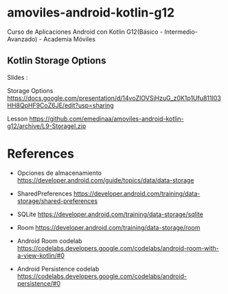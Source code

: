 # amoviles-android-kotlin-g12
Curso de Aplicaciones Android con Kotlin G12(Básico - Intermedio- Avanzado) - Academia Móviles 


## Kotlin Storage Options

Slides :

Storage Options https://docs.google.com/presentation/d/14voZIOVSiHzuG_z0K1p1Ufu811I03HH8QpHF9CoZ6JE/edit?usp=sharing

Lesson https://github.com/emedinaa/amoviles-android-kotlin-g12/archive/L9-StorageI.zip


# References

- Opciones de almacenamiento https://developer.android.com/guide/topics/data/data-storage

- SharedPreferences https://developer.android.com/training/data-storage/shared-preferences

- SQLite https://developer.android.com/training/data-storage/sqlite

- Room https://developer.android.com/training/data-storage/room

- Android Room codelab https://codelabs.developers.google.com/codelabs/android-room-with-a-view-kotlin/#0

- Android Persistence codelab https://codelabs.developers.google.com/codelabs/android-persistence/#0

